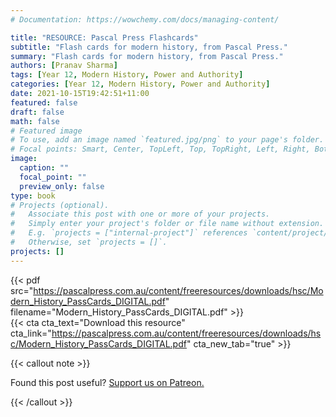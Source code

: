 ```yaml
---
# Documentation: https://wowchemy.com/docs/managing-content/

title: "RESOURCE: Pascal Press Flashcards"
subtitle: "Flash cards for modern history, from Pascal Press."
summary: "Flash cards for modern history, from Pascal Press."
authors: [Pranav Sharma]
tags: [Year 12, Modern History, Power and Authority]
categories: [Year 12, Modern History, Power and Authority]
date: 2021-10-15T19:42:51+11:00
featured: false
draft: false
math: false
# Featured image
# To use, add an image named `featured.jpg/png` to your page's folder.
# Focal points: Smart, Center, TopLeft, Top, TopRight, Left, Right, BottomLeft, Bottom, BottomRight.
image:
  caption: ""
  focal_point: ""
  preview_only: false
type: book
# Projects (optional).
#   Associate this post with one or more of your projects.
#   Simply enter your project's folder or file name without extension.
#   E.g. `projects = ["internal-project"]` references `content/project/deep-learning/index.md`.
#   Otherwise, set `projects = []`.
projects: []
---
```


{{< pdf src="https://pascalpress.com.au/content/freeresources/downloads/hsc/Modern_History_PassCards_DIGITAL.pdf" filename="Modern_History_PassCards_DIGITAL.pdf" >}}
<br>
{{< cta cta_text="Download this resource" cta_link="https://pascalpress.com.au/content/freeresources/downloads/hsc/Modern_History_PassCards_DIGITAL.pdf" cta_new_tab="true" >}}

{{< callout note >}}

Found this post useful? [Support us on Patreon.](/patreon/)

{{< /callout >}}